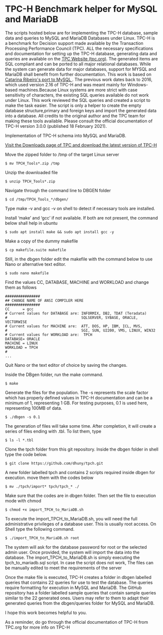 # TPC-H Benchmark helper for MySQL and MariaDB


The scripts hosted below are for implementing the TPC-H database, sample data and queries to MySQL and MariaDB Databases under Linux.
TPC-H is a benchmark for Decision support made available by the Transaction Processing Performance Council (TPC). 
ALL the necessary specifications and documentation for setting up the TPC-H database, generating data and queries are available on the [TPC Website (tpc.org)](http://tpc.org/tpc_documents_current_versions/current_specifications5.asp).
The generated items are SQL compliant and can be ported to all major relational databases. While the system can generate data for major databases, support for MYSQL and MariaDB shall benefit from further documentation.
This work is based on [
Catarina Ribeiro's port to MySQL ](https://github.com/catarinaribeir0/queries-tpch-dbgen-mysql). The previous work dates back to 2016, which used version 2.16 of TPC-H and was meant mainly for Windows-based machines.Because Linux systems are more strict with case sensitivity of characters, the existing SQL queries available do not work under Linux.
This work reviewed the SQL queries and created a script to make the task easier. The script is only a helper to create the empty database structure,primary and foreign keys and import the generated data into a database.  All credits to the original author and the TPC team for making these tools available. Please consult the official documentation of TPC-H version 3.0.0 (published 18 February 2021).


Implementation of TPC-H schema into MySQL and MariaDB. 

[Visit the Downloads page of TPC and download the latest version of TPC-H](http://tpc.org/tpc_documents_current_versions/current_specifications5.asp)  

Move the zipped folder to /tmp of the target Linux server
```
$ mv TPCH_Tools*.zip /tmp
``` 
Unzip the downloaded file

```
$ unzip TPCH_Tools*.zip
``` 

Navigate through the command line to DBGEN folder  
```
$ cd /tmp/TPCH_Tools_*/dbgen/
```  

Type make -v and gcc -v on shell to detect if necessary tools are installed.

Install ‘make’ and ‘gcc’ if not available. If both are not present, the command below shall help in ubuntu
```
$ sudo apt install make && sudo apt install gcc -y
```  

Make a copy of the dummy makefile  
```
$ cp makefile.suite makefile
```  

Still, in the dbgen folder edit the makefile with the command below to use Nano or alternative text editor.
```
$ sudo nano makefile
```  
 
Find the values CC, DATABASE, MACHINE and WORKLOAD and change them as follows
```
################
## CHANGE NAME OF ANSI COMPILER HERE
################
CC      = gcc
# Current values for DATABASE are: INFORMIX, DB2, TDAT (Teradata)
#                                  SQLSERVER, SYBASE, ORACLE, VECTORWISE
# Current values for MACHINE are:  ATT, DOS, HP, IBM, ICL, MVS, 
#                                  SGI, SUN, U2200, VMS, LINUX, WIN32 
# Current values for WORKLOAD are:  TPCH
DATABASE= ORACLE
MACHINE = LINUX
WORKLOAD = TPCH
#
...
```  

Quit Nano or the text editor of choice by saving the changes.


Inside the DBgen folder, run the make command.  
```
$ make
```  

Generate the files for the population. The -s represents the scale factor which has properly defined values in TPC-H documentation and can be a minimum of 1, representing 1 GB. For testing purposes, 0.1 is used here, representing 100MB of data.  
```
$ ./dbgen -s 0.1
```  

The generation of files will take some time. After completion, it will create a series of files ending with .tbl. To list them, type
```
$ ls -l *.tbl
``` 

Clone the tpch folder from this git repository. Inside the dbgen folder in shell type the code below.
```
$ git clone https://github.com/dhuny/tpch.git
``` 
 
A new folder labelled tpch and contains 2 scripts required inside dbgen for execution. move them with the codes below 
```
$ mv ./tpch/import* tpch/tpch_* ./
``` 
Make sure that the codes are in dbgen folder. Then set the file to execution mode with chmod
```
$ chmod +x import_TPCH_to_MariaDB.sh
``` 

To execute the import_TPCH_to_MariaDB.sh, you will need the full administrative privileges of a database user. This is usually root access. On Shell type the following command.
```
$ ./import_TPCH_to_MariaDB.sh root 
```
The system will ask for the database password for root or the selected admin user. Once provided, the system will import the data into the database.
The import_TPCH_to_MariaDB.sh  is simply executing the tpch_to_mariadb.sql script. In case the script does not work, The files can be manually edited to meet the requirements of the server 

Once the make file is executed, TPC-H creates a folder in dbgen labelled queries that contains 22 queries for use to test the database. The queries require formatting for execution in MySQL and MariaDB.
The GitHub repository has a folder labelled sample queries that contain sample queries similar to the 22 generated ones. Users may refer to them to adapt their generated queries from the dbgen/queries folder for MySQL and MariaDB.

I hope this work becomes helpful to you.

As a reminder, do go through the official documentation of TPC-H from TPC.org for more info on TPC-H
